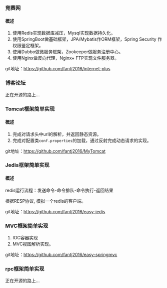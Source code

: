 ### 竞赛网

#### 概述
1. 使用Redis实现数据库减压，Mysql实现数据持久化。
2. 使用SpringBoot做基础框架，JPA/Mybatis作ORM框架，Spring Security 作权限鉴定框架。
3. 使用Dubbo做微服务框架，Zookeeper做服务注册中心。
4. 使用Nginx做反向代理，Nginx+ FTP实现文件服务器。

git地址：https://github.com/fantj2016/internet-plus


### 博客论坛
正在开源的路上...

### Tomcat框架简单实现
#### 概述
1. 完成对请求头中url的解析，并返回静态资源。
2. 完成对配置类`conf.properties`的加载，通过反射完成动态请求的实现。

git地址：https://github.com/fantj2016/MyTomcat

### Jedis框架简单实现
#### 概述
redis运行流程：发送命令-命令排队-命令执行-返回结果

根据RESP协议, 模拟一个redis的客户端。

git地址：https://github.com/fantj2016/easy-jedis

### MVC框架简单实现
1. IOC容器实现
2. MVC视图解析实现。

git地址：https://github.com/fantj2016/easy-springmvc

### rpc框架简单实现
正在开源的路上...



